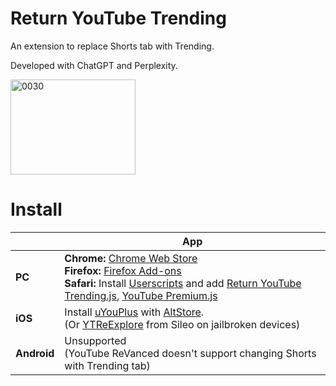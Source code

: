 # Return YouTube Trending

An extension to replace Shorts tab with Trending. 

Developed with ChatGPT and Perplexity.

<img width="200" height="152" alt="0030" src="https://github.com/user-attachments/assets/cafb27fa-8178-4114-8c99-daafd764e303" />


# Install
|  |    App |
|---|---|
| **PC** | **Chrome:** [Chrome Web Store](https://chromewebstore.google.com/detail/return-youtube-trending/apcbkpnopnnjaegbhnmcimmnlmmbolai)<br>**Firefox:** [Firefox Add-ons](https://addons.mozilla.org/firefox/addon/return-youtube-trending/)<br>**Safari:** Install [Userscripts](https://apps.apple.com/app/userscripts/id1463298887) and add [Return YouTube Trending.js](https://raw.githubusercontent.com/Dr-Sauce/ReturnYouTubeTrending/refs/heads/main/Return%20YouTube%20Trending.js), [YouTube Premium.js](https://raw.githubusercontent.com/Dr-Sauce/ReturnYouTubeTrending/refs/heads/main/YouTube%20Premium.js) |
| **iOS** | Install [uYouPlus](https://github.com/qnblackcat/uYouPlus) with [AltStore](https://altstore.io/).<br>(Or [YTReExplore](https://www.ios-repo-updates.com/repository/poomsmart/package/com.ps.ytreexplore/) from Sileo on jailbroken devices) |
| **Android** | Unsupported<br>(YouTube ReVanced doesn't support changing Shorts with Trending tab) |
